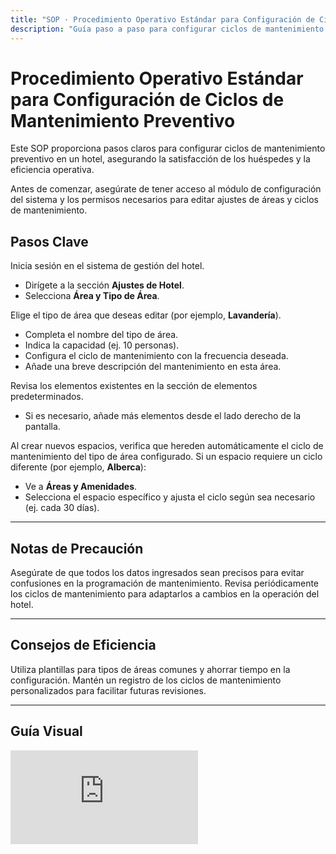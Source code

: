 ```yaml
---
title: "SOP · Procedimiento Operativo Estándar para Configuración de Ciclos de Mantenimiento Preventivo"
description: "Guía paso a paso para configurar ciclos de mantenimiento preventivo en un hotel, optimizando la satisfacción del huésped y la eficiencia operativa"
---
```


# Procedimiento Operativo Estándar para Configuración de Ciclos de Mantenimiento Preventivo

Este SOP proporciona pasos claros para configurar ciclos de mantenimiento preventivo en un hotel, asegurando la satisfacción de los huéspedes y la eficiencia operativa.

<Note>
Antes de comenzar, asegúrate de tener acceso al módulo de configuración del sistema y los permisos necesarios para editar ajustes de áreas y ciclos de mantenimiento.
</Note>

## Pasos Clave

<Steps titleSize="h3">
  <Step title="Paso 1 · Acceder a Ajustes de Hotel" icon="flag" iconType="solid" stepNumber={1}>
    Inicia sesión en el sistema de gestión del hotel.
    <ul>
      <li>Dirígete a la sección <strong>Ajustes de Hotel</strong>.</li>
      <li>Selecciona <strong>Área y Tipo de Área</strong>.</li>
    </ul>
  </Step>

  <Step title="Paso 2 · Editar un tipo de área" icon="pencil" iconType="solid" stepNumber={2}>
    Elige el tipo de área que deseas editar (por ejemplo, <strong>Lavandería</strong>).
    <ul>
      <li>Completa el nombre del tipo de área.</li>
      <li>Indica la capacidad (ej. 10 personas).</li>
      <li>Configura el ciclo de mantenimiento con la frecuencia deseada.</li>
      <li>Añade una breve descripción del mantenimiento en esta área.</li>
    </ul>
  </Step>

  <Step title="Paso 3 · Añadir elementos predeterminados" icon="plus" iconType="solid" stepNumber={3}>
    Revisa los elementos existentes en la sección de elementos predeterminados.
    <ul>
      <li>Si es necesario, añade más elementos desde el lado derecho de la pantalla.</li>
    </ul>
  </Step>

  <Step title="Paso 4 · Configuración de herencia de ciclos" icon="clipboard-list" iconType="solid" stepNumber={4}>
    Al crear nuevos espacios, verifica que hereden automáticamente el ciclo de mantenimiento del tipo de área configurado.
  </Step>

  <Step title="Paso 5 · Personalizar ciclos de mantenimiento" icon="circle-check" iconType="solid" stepNumber={5}>
    Si un espacio requiere un ciclo diferente (por ejemplo, <strong>Alberca</strong>):
    <ul>
      <li>Ve a <strong>Áreas y Amenidades</strong>.</li>
      <li>Selecciona el espacio específico y ajusta el ciclo según sea necesario (ej. cada 30 días).</li>
    </ul>
  </Step>
</Steps>

---

## Notas de Precaución

<Warning>
Asegúrate de que todos los datos ingresados sean precisos para evitar confusiones en la programación de mantenimiento.
</Warning>

<Warning>
Revisa periódicamente los ciclos de mantenimiento para adaptarlos a cambios en la operación del hotel.
</Warning>

---

## Consejos de Eficiencia

<Tip>
Utiliza plantillas para tipos de áreas comunes y ahorrar tiempo en la configuración.
</Tip>

<Tip>
Mantén un registro de los ciclos de mantenimiento personalizados para facilitar futuras revisiones.
</Tip>

---

## Guía Visual

<iframe
  className="w-full aspect-video rounded-xl"
  src="https://www.loom.com/embed/2c544b97ab76444f8f42fd0bb083e4f9"
  title="Configuración de ciclos de mantenimiento preventivo tipo espacio"
  frameBorder="0"
  allow="accelerometer; autoplay; clipboard-write; encrypted-media; gyroscope; picture-in-picture"
  allowFullScreen
></iframe>
